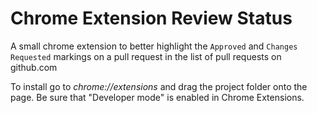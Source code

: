 # Chrome Extension Review Status

A small chrome extension to better highlight the `Approved` and `Changes Requested` markings on a pull
request in the list of pull requests on github.com

To install go to *chrome://extensions* and drag the project folder onto the page. Be sure that "Developer mode" is enabled in Chrome Extensions.
